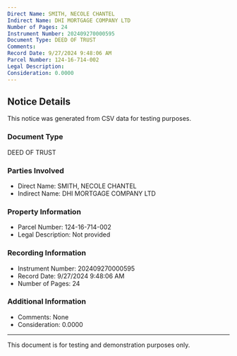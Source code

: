 ```yaml
---
Direct Name: SMITH, NECOLE CHANTEL
Indirect Name: DHI MORTGAGE COMPANY LTD
Number of Pages: 24
Instrument Number: 202409270000595
Document Type: DEED OF TRUST
Comments: 
Record Date: 9/27/2024 9:48:06 AM
Parcel Number: 124-16-714-002
Legal Description: 
Consideration: 0.0000
---
```


## Notice Details

This notice was generated from CSV data for testing purposes.

### Document Type
DEED OF TRUST

### Parties Involved
- Direct Name: SMITH, NECOLE CHANTEL
- Indirect Name: DHI MORTGAGE COMPANY LTD

### Property Information
- Parcel Number: 124-16-714-002
- Legal Description: Not provided

### Recording Information
- Instrument Number: 202409270000595
- Record Date: 9/27/2024 9:48:06 AM
- Number of Pages: 24

### Additional Information
- Comments: None
- Consideration: 0.0000

---

This document is for testing and demonstration purposes only.
